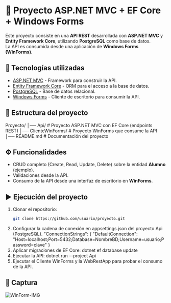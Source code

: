 # 📌 Proyecto ASP.NET MVC + EF Core + Windows Forms

Este proyecto consiste en una **API REST** desarrollada con **ASP.NET MVC** y **Entity Framework Core**, utilizando **PostgreSQL** como base de datos.  
La API es consumida desde una aplicación de **Windows Forms (WinForms)**.

## 🚀 Tecnologías utilizadas
- [ASP.NET MVC](https://dotnet.microsoft.com/apps/aspnet) - Framework para construir la API.
- [Entity Framework Core](https://learn.microsoft.com/ef/core) - ORM para el acceso a la base de datos.
- [PostgreSQL](https://www.postgresql.org/) - Base de datos relacional.
- [Windows Forms](https://learn.microsoft.com/dotnet/desktop/winforms/) - Cliente de escritorio para consumir la API.

## 📂 Estructura del proyecto
Proyecto/
│── Api/ # Proyecto ASP.NET MVC con EF Core (endpoints REST)
│── ClienteWinForms/ # Proyecto WinForms que consume la API
│── README.md # Documentación del proyecto

## ⚙️ Funcionalidades
- CRUD completo (Create, Read, Update, Delete) sobre la entidad **Alumno** (ejemplo).
- Validaciones desde la API.
- Consumo de la API desde una interfaz de escritorio en **WinForms**.

## ▶️ Ejecución del proyecto
1. Clonar el repositorio:
   ```bash
   git clone https://github.com/usuario/proyecto.git
2. Configurar la cadena de conexión en appsettings.json del proyecto Api (PostgreSQL).
"ConnectionStrings": {
  "DefaultConnection": "Host=localhost;Port=5432;Database=NombreBD;Username=usuario;Password=clave"
}
3. Aplicar migraciones de EF Core:
dotnet ef database update
4. Ejecutar la API:
dotnet run --project Api
5. Ejecutar el Cliente WinForms y la WebRestApp para probar el consumo de la API.

## 📸 Captura
![WinForm-IMG](assets/WinForm-IMG.png)
